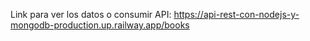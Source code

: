 Link para ver los datos o consumir API: https://api-rest-con-nodejs-y-mongodb-production.up.railway.app/books
